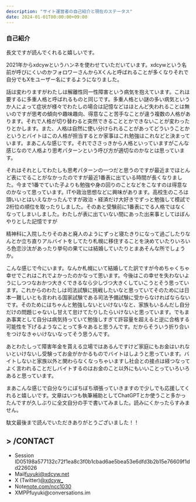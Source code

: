 ```yaml
---
description: "サイト運営者の自己紹介と現在のステータス"
date: 2024-01-01T00:00:00+09:00
---
```




  <div class="profile-essay">
    <h3 class="profile-essay__heading">自己紹介</h3>
    <p>長文ですが読んでくれると嬉しいです。</p>
    <p>2021年からxdcywというハンネを使わせていただいています。xdcywという名前が呼びにくいのかフォロワーさんからXくんと呼ばれることが多くなりそれで自分でもXをユーザー名にするようになりました。</p>
    <p>話は変わりますがわたしは解離性同一性障害という病気を抱えています。これは要するに多重人格と呼ばれるものと同じです。多重人格とい謎の多い病気というか人によって症状が様々でわたしの場合は記憶などはほとんど失われることは無いのですが思考の傾向や趣味趣向、得意なこと苦手なことが違う複数の人格があります。それで人格が切り替わると突然できることとかできないことが変わったりとかします。また、人格は自然に使い分けられることがあってどういうことかというとバイトはこの人格が担当するとか家事はこれ勉強はこれなどと決まっています。まあこんな感じです。それでささっきから人格といっていますがこんな感じなので人格より思考パターンという呼び方が適切なのかなとは思っています。</p>
    <p>それはそれとしてわたしも思考パターンの一つだと思うのですが最近までほとんど表にでることがなかったのですが最近1番表に出ている時間が長くなりました。今まで1番でていた子よりも勉強や身の回りのことなどをこなすのは得意なのかなって思っています。ITや政治思想などに興味があります。高校生のころは頭いいとはいえなかったんですが政治・経済だけ大好きでずっと勉強して模試で2桁位の順位を取ったりしました。そのあと受験前に1番表にでる人格ではなくなってしまいしました。わたしが表に出ていない間にあった出来事としてはぼんやりとした記憶ですが</p>
    <p>精神科に入院したりそのあと廃人のようにずっと寝たきりになって過ごしたりなんとか立ち直りアルバイトをしてたり札幌に移住することを決めていたりいろいろ色恋沙汰があったり挙句の果てには結婚していたりとまあそんな所でしょうか。</p>
    <p>こんな感じで今にいます。なんか札幌にいて結婚してた訳ですが今めちゃくちゃ幸せでこれはこれでよかったのかなって思います。今後はこの幸せを失わないようにしつつなおかつ大きくできるなら少しづつ大きくしていこうとそう思っています。これからのわたしは司法試験に挑戦したいなと思っていてそのためには日本一難しいとも言われる国家試験である司法予備試験に受からなければならないです。そのためにはちゃんと勉強しないといけないなと、家族もいるんだし自分だけの問題じゃないし甘えて怠けてたりしたらいけないと思っています。でもまあ事実として自分は病気持っていて勉強しすぎて許容量を超えると逆に合格する可能性を下げるようなことって多々あると思うんです。だからそういう折り合いをつけなきゃいけないなってそう思うんです。</p>
    <p>あとわたしって障害年金を貰える立場ではあるんですけど家庭にもお金はいれないといけないし受験ってお金がかかるものでバイトはしようと思っています。バイトしないと家族以外と関わらなくなっちゃいますし社会との接点は経つなってよく言われることだしバイトするのはお金のこと以外にもいいことっていろいろあると思っています。</p>
    <p>まあこんな感じで自分なりにぼちぼち頑張っていきますので少しでも応援してくれると嬉しいです。文章はいつも執筆補助としてChatGPTとか使うこと多かったんですが久しぶりに全文自分の手で書いてみました。読みにくかったらすみません。</p>
    <p>駄文最後まで読んでいただきありがとうございました！！</p>
  </div>
</section>

<section class="profile-section">
  <h2 class="section-title">&gt; /CONTACT</h2>
  <ul class="contact-list">
    <li><span class="contact-label">Session ID</span><span class="contact-value">05198a577132c72f1ea8c3f0b1cbad6ae5bea53e6dfd3b2b15e76609f1dd226026</span></li>
    <li><span class="contact-label">Mail</span><a class="contact-link" href="mailto:fuyuki@xdcyw.net">fuyuki@xdcyw.net</a></li>
    <li><span class="contact-label">X (Twitter)</span><a class="contact-link" href="https://x.com/xdcyw_" target="_blank" rel="noopener noreferrer">@xdcyw_</a></li>
    <li><span class="contact-label">Note</span><a class="contact-link" href="https://note.com/ncc1030" target="_blank" rel="noopener noreferrer">note.com/ncc1030</a></li>
    <li><span class="contact-label">XMPP</span><span class="contact-value">fuyuki@conversations.im</span></li>
  </ul>
</section>
